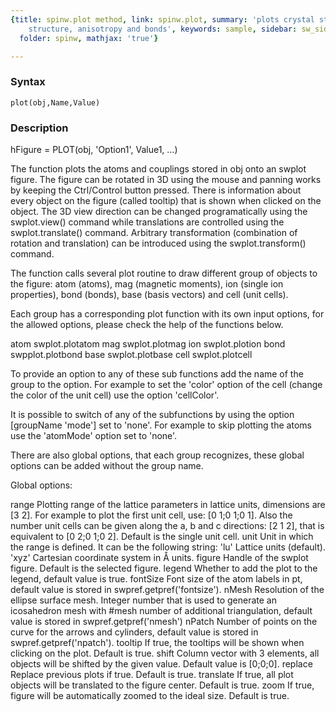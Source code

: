 ```yaml
---
{title: spinw.plot method, link: spinw.plot, summary: 'plots crystal structure, magnetic
    structure, anisotropy and bonds', keywords: sample, sidebar: sw_sidebar, permalink: spinw_plot.html,
  folder: spinw, mathjax: 'true'}

---
```


### Syntax

`plot(obj,Name,Value)`

### Description

hFigure = PLOT(obj, 'Option1', Value1, ...)
 
The function plots the atoms and couplings stored in obj onto an swplot
figure. The figure can be rotated in 3D using the mouse and panning works
by keeping the Ctrl/Control button pressed. There is information about
every object on the figure (called tooltip) that is shown when clicked on
the object. The 3D view direction can be changed programatically using
the swplot.view() command while translations are controlled using the
swplot.translate() command. Arbitrary transformation (combination of
rotation and translation) can be introduced using the swplot.transform()
command.
 
The function calls several plot routine to draw different group of
objects to the figure: atom (atoms), mag (magnetic moments), ion (single
ion properties), bond (bonds), base (basis vectors) and cell (unit
cells).
 
Each group has a corresponding plot function with its own input options,
for the allowed options, please check the help of the functions below.
 
atom  swplot.plotatom
mag   swplot.plotmag
ion   swplot.plotion
bond  swpplot.plotbond
base  swplot.plotbase
cell  swplot.plotcell
 
To provide an option to any of these sub functions add the name of the
group to the option. For example to set the 'color' option of the cell
(change the color of the unit cell) use the option 'cellColor'.
 
It is possible to switch of any of the subfunctions by using the option
[groupName 'mode'] set to 'none'. For example to skip plotting the atoms
use the 'atomMode' option set to 'none'.
 
There are also global options, that each group recognizes, these global
options can be added without the group name.
 
Global options:
 
range     Plotting range of the lattice parameters in lattice units,
          dimensions are [3 2]. For example to plot the first unit cell,
          use: [0 1;0 1;0 1]. Also the number unit cells can be given
          along the a, b and c directions: [2 1 2], that is equivalent to
          [0 2;0 1;0 2]. Default is the single unit cell.
unit      Unit in which the range is defined. It can be the following
          string:
              'lu'        Lattice units (default).
              'xyz'       Cartesian coordinate system in Å units.
figure    Handle of the swplot figure. Default is the selected figure.
legend    Whether to add the plot to the legend, default value is true.
fontSize  Font size of the atom labels in pt, default value is stored in
          swpref.getpref('fontsize').
nMesh     Resolution of the ellipse surface mesh. Integer number that is
          used to generate an icosahedron mesh with #mesh number of
          additional triangulation, default value is stored in
          swpref.getpref('nmesh')
nPatch    Number of points on the curve for the arrows and cylinders,
          default value is stored in swpref.getpref('npatch').
tooltip   If true, the tooltips will be shown when clicking on the plot.
          Default is true.
shift     Column vector with 3 elements, all objects will be shifted by
          the given value. Default value is [0;0;0].
replace   Replace previous plots if true. Default is true.
translate If true, all plot objects will be translated to the figure
          center. Default is true.
zoom      If true, figure will be automatically zoomed to the ideal size.
          Default is true.
 

